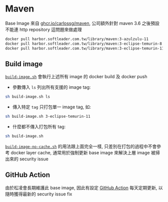 # Maven

Base Image 來自 [ghcr.io/carlossg/maven](https://ghcr.io/carlossg/maven), 公司額外針對 maven 3.6 之後預設不能連 http repository 這問題來做處理

```sh
docker pull harbor.softleader.com.tw/library/maven:3-azulzulu-11
docker pull harbor.softleader.com.tw/library/maven:3-eclipse-temurin-8
docker pull harbor.softleader.com.tw/library/maven:3-eclipse-temurin-11
```
## Build image

[`build-image.sh`](./build-image.sh) 會執行上述所有 image 的 docker build 及 docker push

- 參數傳入 `ls` 列出所有支援的 image tag:

```sh
sh build-image.sh ls
```

- 傳入特定 `tag` 只打包單一 image tag, 如:

```sh
sh build-image.sh 3-eclipse-temurin-11
```

- 什麼都不傳入打包所有 tag:

```sh
sh build-image.sh 
```

[`build-image-no-cache.sh`](./build-image-no-cache.sh) 的用法跟上面完全一樣, 只差別在打包的過程中不會參考 docker layer cache, 通常用於強制更新 base image 來解決上層 image 被掃出來的 security issue

## GitHub Action

由於松凌會長期維護此 base image, 因此有設定 [GitHub Action](../.github/workflows/maven.yml) 每天定期更新, 以隨時獲得最新的 security issue fix
